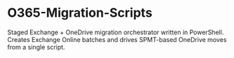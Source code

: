 # O365-Migration-Scripts
Staged Exchange + OneDrive migration orchestrator written in PowerShell. Creates Exchange Online batches and drives SPMT-based OneDrive moves from a single script.
